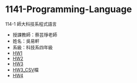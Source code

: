 # 1141-Programming-Language
114-1 師大科技系程式語言
- 授課教師：蔡芸琤老師
- 姓名：吳易軒
- 系級：科技系四年級
- [HW1](https://colab.research.google.com/drive/1zZrTob2E5V65XgXWpTzXjIsTrLumiKOE?usp=sharing)
- [HW2](https://colab.research.google.com/drive/1OLNSH1DOvpUrWowmudUTD6uXYk_rplwW?usp=sharing)
- [HW3](https://colab.research.google.com/drive/18lH07LFLmnLCjoJQ6tiy_HT9Kx_NyfH9?usp=sharing)
- [HW3_CSV](https://github.com/1xuan-wu/1141-Programming-Language-/blob/main/1141_PL_HW3.-.tasks.csv)檔
- [HW4](https://colab.research.google.com/drive/1HJ_azG4wa_Jv7AlN-GiPmTZPUAhq_M-o?usp=sharing)

